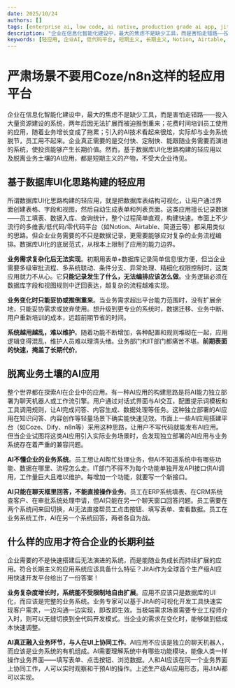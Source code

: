 ```yaml
---
date: 2025/10/24
authors: []
tags: [enterprise ai, low code, ai native, production grade ai app, jitai]
description: "企业在信息化智能化建设中，最大的焦虑不是缺少工具，而是害怕走错路——投入大量资源建设的系统，两年后因无法扩展而被迫推倒重来；花费时间培训员工使用的应用，随着业务增长变成了拖累；引入的AI技术看起来很炫，实际却与业务系统脱节，员工用不起来。企业真正需要的是交付快、定制快、能跟随业务需要而演进的系统，使投资能够产生长期价值。然而，基于数据库UI化思路构建的轻应用以及脱离业务土壤的AI应用，都是短期主义的产物，不受大企业待见。"
keywords: [轻应用, 企业AI, 低代码平台, 短期主义, 长期主义, Notion, Airtable, 简道云, Coze, Dify, n8n, 数据库UI化, 业务流程编排, AI协同, 生产级AI应用, JitAi, 可视化开发, 定制化开发, 系统扩展性]
---
```


# 严肃场景不要用Coze/n8n这样的轻应用平台

企业在信息化智能化建设中，最大的焦虑不是缺少工具，而是害怕走错路——投入大量资源建设的系统，两年后因无法扩展而被迫推倒重来；花费时间培训员工使用的应用，随着业务增长变成了拖累；引入的AI技术看起来很炫，实际却与业务系统脱节，员工用不起来。企业真正需要的是交付快、定制快、能跟随业务需要而演进的系统，使投资能够产生长期价值。然而，基于数据库UI化思路构建的轻应用以及脱离业务土壤的AI应用，都是短期主义的产物，不受大企业待见。
<!--truncate-->

## 基于数据库UI化思路构建的轻应用

所谓数据库UI化思路构建的轻应用，就是把数据库表结构可视化，让用户通过界面创建表格、字段和视图，然后自动生成表单和列表页面。这类应用擅长记录数据——员工填表、数据入库、查询统计，整个过程简单直观，构建快速。市面上不少流行的多维表/低代码/零代码平台（如Notion、Airtable、简道云等）都采用类似的思路。但企业业务需要的不只是数据记录，更需要能够应对复杂的业务流程编排。数据库UI化的底层范式，从根本上限制了应用的能力边界。

**业务需求复杂化后无法实现**。初期用表单+数据库记录简单信息很方便，但当企业需要多级审批流程、多系统联动、条件分支、异常处理、精细化权限控制时，这类应用就力不从心。它**只能记录发生了什么，无法编排应该怎么做**。业务逻辑必须在数据库字段和视图规则中迂回表达，越复杂的流程越难实现。

**业务变化时只能妥协或推倒重来**。当业务需求超出平台能力范围时，没有扩展余地，只能妥协需求或放弃使用。想升级到更专业的系统时，数据迁移、业务中断、用户重新培训的成本，远超前期节省的时间。

**系统越用越乱，难以维护**。随着功能不断增加，各种配置和规则堆砌在一起，应用逻辑变得混乱，维护人员难以理清头绪。业务部门和IT部门都痛苦不堪。**前期表面的快速，掩盖了长期代价**。

## 脱离业务土壤的AI应用

整个世界都在探索AI在企业中的应用。有一种AI应用的构建思路是将AI能力独立部署为聊天机器人或工作流引擎。用户通过对话式界面与AI交互，配置提示词模板和工具调用规则，让AI完成问答、内容生成、数据处理等任务。这种独立部署的AI应用在知识问答、内容创作等轻量场景下确实能快速见效。市面上一些AI应用搭建平台（如Coze、Dify、n8n等）采用这种思路，让用户不写代码就能发布AI应用。但当企业试图将这类AI应用引入实际业务场景时，会发现独立部署的AI应用与业务系统存在着严重的兼容问题。

**AI不懂企业的业务系统**。员工想让AI帮忙处理业务，但AI不知道系统中有哪些功能、数据在哪里、流程怎么走。IT部门不得不为每个功能单独开发API接口供AI调用，工作量巨大且难以维护。每增加一个功能，就要写一个新接口。

**AI只能在聊天框里回答，不能直接操作业务**。员工在ERP系统填表、在CRM系统查客户、在审批系统处理申请，但AI只能在另一个聊天窗口回答问题。员工需要在两个系统间来回切换，AI无法直接帮员工点击按钮、填写表单、查看数据。员工在业务系统工作，AI在另一个系统回答，两者各自为战。

## 什么样的应用才符合企业的长期利益

企业需要的不是快速搭建后无法演进的系统，而是能随业务成长而持续扩展的应用。符合长期主义的应用系统应该具备什么特征？JitAi作为全球首个生产级AI应用快速开发平台给出了一份答案！

**业务复杂度增长时，系统能不受限制地自由扩展**。应用不应该只是数据库的UI化，而应该是完整的业务系统。业务专家可以基于JitAi的可视化开发工具快速实现客户需求，一边沟通一边实现，即改即生效。当极端需求场景需要专业工程师介入时，则可以无缝切换到全代码开发模式。当企业的需求在变化时，能够做到低成本快速调整。

**AI真正融入业务环节，与人在UI上协同工作**。AI应用不应该是独立的聊天机器人，而应该是业务系统的有机组成。AI需要理解系统中有哪些功能模块，能像人类一样操作业务界面——填写表单、点击按钮、浏览数据。人和AI应该在同一个业务界面上协同工作，人可以实时观察和干预AI的操作。上述生产级AI应用形态，用JitAi都可以实现。
